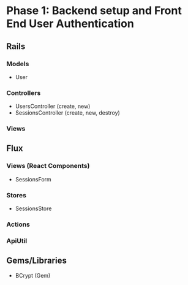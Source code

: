 # Phase 1: Backend setup and Front End User Authentication

## Rails
### Models
* User

### Controllers
* UsersController (create, new)
* SessionsController (create, new, destroy)

### Views

## Flux
### Views (React Components)
* SessionsForm

### Stores
* SessionsStore

### Actions

### ApiUtil

## Gems/Libraries
* BCrypt (Gem)
